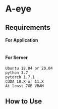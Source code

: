 # A-eye

## Requirements
#### For Application
```

```

#### For Server
```
Ubuntu 18.04 or 20.04
python 3.7
pytorch 1.7.1 
CUDA 10.X or 11.X
At least 7GB VRAM
```

## How to Use
```

```
